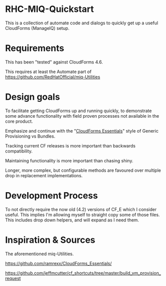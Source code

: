 # RHC-MIQ-Quickstart

This is a collection of automate code and dialogs to quickly get up
a useful CloudForms (ManageIQ) setup.

# Requirements
This has been "tested" against CloudForms 4.6.

This requires at least the Automate part of
https://github.com/RedHatOfficial/miq-Utilities

# Design goals
To facilitate getting CloudForms up and running quickly, to demonstrate
some advance functionality with field proven processes not available
in the core product.

Emphasize and continue with the "[CloudForms Essentials](https://github.com/ramrexx/CloudForms_Essentials/)"
style of Generic Provisioning vs Bundles.

Tracking current CF releases is more important than backwards compatibility.

Maintaining functionality is more important than chasing shiny.

Longer, more complex, but configurable methods are favoured over multiple drop in replacement implementations.


# Development Process


To not directly require the now old (4.2) versions of CF_E which I consider
useful. This implies I'm allowing myself to straight copy some of those files.
This includes drop down helpers, and will expand as I need them.


# Inspiration & Sources

The aforementioned miq-Utilities.

https://github.com/ramrexx/CloudForms_Essentials/

https://github.com/jeffmcutter/cf_shortcuts/tree/master/build_vm_provision_request

